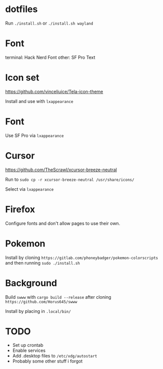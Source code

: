 # dotfiles

Run `./install.sh` or `./install.sh wayland`

# Font

terminal: Hack Nerd Font
other: SF Pro Text

# Icon set

https://github.com/vinceliuice/Tela-icon-theme

Install and use with `lxappearance`

# Font

Use SF Pro via `lxappearance`

# Cursor

https://github.com/TheScrawl/xcursor-breeze-neutral

Run to `sudo cp -r xcursor-breeze-neutral /usr/share/icons/`

Select via `lxappearance`

# Firefox

Configure fonts and don't allow pages to use their own.

# Pokemon

Install by cloning `https://gitlab.com/phoneybadger/pokemon-colorscripts` and then running `sudo ./install.sh`

# Background

Build `swww` with `cargo build --release` after cloning `https://github.com/Horus645/swww`

Install by placing in `.local/bin/`

# TODO

- Set up crontab
- Enable services
- Add .desktop files to `/etc/xdg/autostart`
- Probably some other stuff i forgot
